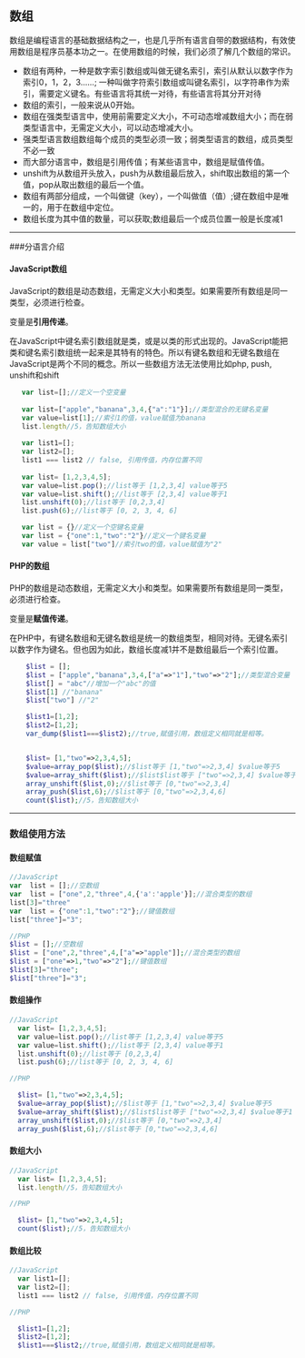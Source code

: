 ## 数组

数组是编程语言的基础数据结构之一，也是几乎所有语言自带的数据结构，有效使用数组是程序员基本功之一。在使用数组的时候，我们必须了解几个数组的常识。

 - 数组有两种，一种是数字索引数组或叫做无键名索引，索引从默认以数字作为索引0，1，2，3......; 一种叫做字符索引数组或叫键名索引，以字符串作为索引，需要定义键名。有些语言将其统一对待，有些语言将其分开对待
 - 数组的索引，一般来说从0开始。 
 - 数组在强类型语言中，使用前需要定义大小，不可动态增减数组大小；而在弱类型语言中，无需定义大小，可以动态增减大小。
 - 强类型语言数组数组每个成员的类型必须一致；弱类型语言的数组，成员类型不必一致
 - 而大部分语言中，数组是引用传值；有某些语言中，数组是赋值传值。
 - unshift为从数组开头放入，push为从数组最后放入，shift取出数组的第一个值，pop从取出数组的最后一个值。
 - 数组有两部分组成，一个叫做键（key），一个叫做值（值）;键在数组中是唯一的，用于在数组中定位。
 - 数组长度为其中值的数量，可以获取;数组最后一个成员位置一般是长度减1

-----------------
###分语言介绍


#### JavaScript数组
JavaScript的数组是动态数组，无需定义大小和类型。如果需要所有数组是同一类型，必须进行检查。

变量是**引用传递**。

在JavaScript中键名索引数组就是类，或是以类的形式出现的。JavaScript能把类和键名索引数组统一起来是其特有的特色。所以有键名数组和无键名数组在JavaScript是两个不同的概念。所以一些数组方法无法使用比如php, push, unshift和shift

``` javascript
   var list=[];//定义一个空变量
   
   var list=["apple","banana",3,4,{"a":"1"}];//类型混合的无键名变量
   var value=list[1];//索引1的值，value赋值为banana
   list.length//5，告知数组大小
   
   var list1=[];
   var list2=[];
   list1 === list2 // false, 引用传值，内存位置不同
	
   var list= [1,2,3,4,5];
   var value=list.pop();//list等于 [1,2,3,4] value等于5
   var value=list.shift();//list等于 [2,3,4] value等于1
   list.unshift(0);//list等于 [0,2,3,4] 
   list.push(6);//list等于 [0, 2, 3, 4, 6]

   var list = {}//定义一个空键名变量
   var list = {"one":1,"two":"2"}//定义一个键名变量
   var value = list["two"]//索引two的值，value赋值为"2"

```

#### PHP的数组

PHP的数组是动态数组，无需定义大小和类型。如果需要所有数组是同一类型，必须进行检查。

变量是**赋值传递**。

在PHP中，有键名数组和无键名数组是统一的数组类型，相同对待。无键名索引以数字作为键名。但也因为如此，数组长度减1并不是数组最后一个索引位置。

``` php
	$list = []; 
	$list = ["apple","banana",3,4,["a"=>"1"],"two"=>"2"];//类型混合变量
	$list[] = "abc"//增加一个"abc"的值
	$list[1] //"banana"
	$list["two"] //"2"

	$list1=[1,2];
	$list2=[1,2];
	var_dump($list1===$list2);//true,赋值引用，数组定义相同就是相等。


    $list= [1,"two"=>2,3,4,5];
    $value=array_pop($list);//$list等于 [1,"two"=>2,3,4] $value等于5
    $value=array_shift($list);//$list$list等于 ["two"=>2,3,4] $value等于1
    array_unshift($list,0);//$list等于 [0,"two"=>2,3,4]
    array_push($list,6);//$list等于 [0,"two"=>2,3,4,6]
    count($list);//5，告知数组大小


```


-------------------
### 数组使用方法

#### 数组赋值

```javascript
//JavaScript
var  list = [];//空数组
var  list = ["one",2,"three",4,{'a':'apple'}];//混合类型的数组
list[3]="three"
var  list = {"one":1,"two":"2"};//键值数组
list["three"]="3";

```


```php
//PHP
$list = [];//空数组
$list = ["one",2,"three",4,["a"=>"apple"]];//混合类型的数组
$list = ["one"=>1,"two"=>"2"];//键值数组
$list[3]="three";
$list["three"]="3";

```

#### 数组操作

```javascript
//JavaScript
  var list= [1,2,3,4,5];
  var value=list.pop();//list等于 [1,2,3,4] value等于5
  var value=list.shift();//list等于 [2,3,4] value等于1
  list.unshift(0);//list等于 [0,2,3,4] 
  list.push(6);//list等于 [0, 2, 3, 4, 6]

```

```php
//PHP

  $list= [1,"two"=>2,3,4,5];
  $value=array_pop($list);//$list等于 [1,"two"=>2,3,4] $value等于5
  $value=array_shift($list);//$list$list等于 ["two"=>2,3,4] $value等于1
  array_unshift($list,0);//$list等于 [0,"two"=>2,3,4]
  array_push($list,6);//$list等于 [0,"two"=>2,3,4,6]
```


#### 数组大小

```javascript
//JavaScript
  var list= [1,2,3,4,5];
  list.length//5，告知数组大小

```

```php
//PHP

  $list= [1,"two"=>2,3,4,5];
  count($list);//5，告知数组大小
```

#### 数组比较

```javascript
//JavaScript
  var list1=[];
  var list2=[];
  list1 === list2 // false, 引用传值，内存位置不同

```

```php
//PHP

  $list1=[1,2];
  $list2=[1,2];
  $list1===$list2;//true,赋值引用，数组定义相同就是相等。
```